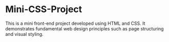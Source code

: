 # Mini-CSS-Project
This is a mini front-end project developed using HTML and CSS. It demonstrates fundamental web design principles such as page structuring and visual styling.
